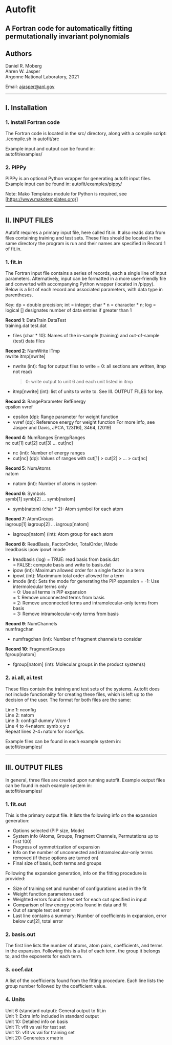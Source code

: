 # Autofit
## A Fortran code for automatically fitting permutationally invariant polynomials

## Authors
Daniel R. Moberg\
Ahren W. Jasper\
Argonne National Laboratory, 2021

Email: ajasper@anl.gov

---------------------------------------------------------------------------------------
## I. Installation
### 1. Install Fortran code

The Fortran code is located in the src/ directory, along with a compile script:\
  ./compile.sh in autofit/src

Example input and output can be found in:\
  autofit/examples/

### 2. PIPPy
PIPPy is an optional Python wrapper for generating autofit input files.
Example input can be found in:
  autofit/examples/pippy/

Note: Mako Templates module for Python is required, see [https://www.makotemplates.org/]

---------------------------------------------------------------------------------------
## II. INPUT FILES

Autofit requires a primary input file, here called fit.in. It also reads data from files containing training and test sets. These files should be located in the same directory the program is run and their names are specified in Record 1 of fit.in.

### 1. fit.in

The Fortran input file contains a series of records, each a single line of input parameters.  Alternatively, input can be formatted in a more user-friendly file and converted with accompanying Python wrapper (located in /pippy). Below is a list of each record and associated parameters, with data type in parentheses.

Key:
dp = double precision; int = integer; char * n = character * n; log = logical
[] designates number of data entries if greater than 1

**Record 1**: DataTrain  DataTest\
training.dat  test.dat
- files (char * 10): Names of the in-sample (training) and out-of-sample (test) data files

**Record 2**: NumWrite  ITmp\
nwrite  itmp[nwrite]
- nwrite (int): flag for output files to write
   = 0:  all sections are written, itmp not read\
   > 0:  write output to unit 6 and each unit listed in itmp
- itmp[nwrite] (int): list of units to write to. See III. OUTPUT FILES for key.

**Record 3**: RangeParameter  RefEnergy\
epsilon vvref
- epsilon (dp): Range parameter for weight function
- vvref (dp): Reference energy for weight function
For more info, see Jasper and Davis, JPCA, 123(16), 3464, (2019)

**Record 4**: NumRanges  EnergyRanges\
nc  cut[1] cut[2] cut[3] ... cut[nc]
- nc (int): Number of energy ranges
- cut[nc] (dp): Values of ranges with cut[1] > cut[2] > ... > cut[nc]

**Record 5**: NumAtoms\
natom
- natom (int): Number of atoms in system

**Record 6**: Symbols\
symb[1] symb[2] ... symb[natom]
- symb(natom) (char * 2): Atom symbol for each atom

**Record 7**: AtomGroups\
iagroup[1] iagroup[2] ... iagroup[natom]
- iagroup[natom] (int): Atom group for each atom

**Record 8**: ReadBasis, FactorOrder, TotalOrder, IMode\
lreadbasis  ipow ipowt  imode
- lreadbasis (log)
    = TRUE: read basis from basis.dat  
    = FALSE: compute basis and write to basis.dat
- ipow (int): Maximum allowed order for a single factor in a term
- ipowt (int): Maximmum total order allowed for a term
- imode (int): Sets the mode for generating the PIP expansion
    = -1: Use intermolecular terms only\
    =  0: Use all terms in PIP expansion\
    =  1: Remove unconnected terms from basis\
    =  2: Remove unconnected terms and intramolecular-only terms from basis\
    =  3: Remove intramolecular-only terms from basis

**Record 9**: NumChannels\
numfragchan
- numfragchan (int): Number of fragment channels to consider

**Record 10**: FragmentGroups\
fgroup[natom]
- fgroup[natom] (int): Molecular groups in the product system(s)

### 2. ai.all, ai.test

These files contain the training and test sets of the systems. Autofit does not include functionality for creating these files, which is left up to the decision of the user. The format for both files are the same:

Line 1:                     nconfig\
Line 2:                     natom\
Line 3:                     config#   dummy   V/cm-1\
Line 4 to 4+natom:      symb   x   y   z\
Repeat lines 2-4+natom for nconfigs.

Example files can be found in each example system in:\
  autofit/examples/

---------------------------------------------------------------------------------------
## III. OUTPUT FILES

In general, three files are created upon running autofit. Example output files
can be found in each example system in:\
  autofit/examples/

### 1. fit.out

This is the primary output file. It lists the following info on the
expansion generation:
- Options selected (PIP size, Mode)
- System info (Atoms, Groups, Fragment Channels, Permutations up to first 100)
- Progress of symmetrization of expansion
- Info on the number of unconnected and intramolecular-only terms removed (if these options are turned on)
- Final size of basis, both terms and groups

Following the expansion generation, info on the fitting procedure is provided:
- Size of training set and number of configurations used in the fit
- Weight function parameters used
- Weighted errors found in test set for each cut specified in input
- Comparison of low energy points found in data and fit
- Out of sample test set error
- Last line contains a summary: Number of coefficients in expansion, error below cut[2], total error

### 2. basis.out

The first line lists the number of atoms, atom pairs, coefficients, and terms
in the expansion. Following this is a list of each term, the group it belongs to,
and the exponents for each term.

### 3. coef.dat

A list of the coefficients found from the fitting procedure. Each line lists the
group number followed by the coefficient value.

### 4. Units

Unit 6 (standard output): General output to fit.in\
Unit 1: Extra info included in standard output\
Unit 10: Detailed info on basis\
Unit 11: vfit vs vai for test set\
Unit 12: vfit vs vai for training set\
Unit 20: Generates x matrix
